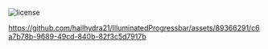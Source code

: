 
<p><img src="https://img.shields.io/github/license/smr76/qml-neumorphism?color=36b245" alt="license"></p>

https://github.com/hailhydra21/IlluminatedProgressbar/assets/89366291/c6a7b78b-9689-49cd-840b-82f3c5d7917b


